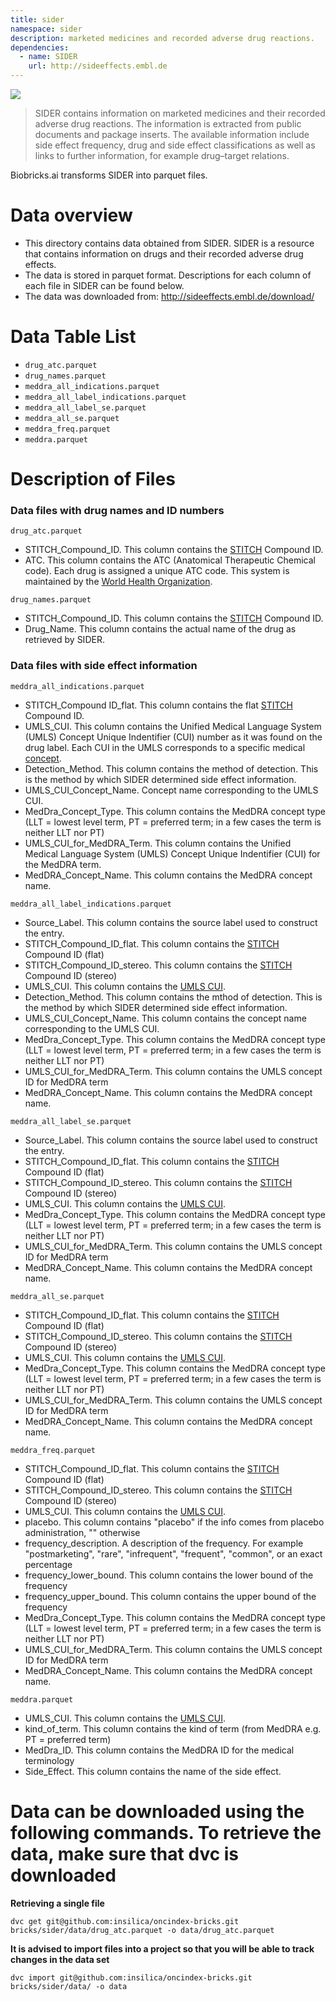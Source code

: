 ```yaml
---
title: sider
namespace: sider
description: marketed medicines and recorded adverse drug reactions.
dependencies: 
  - name: SIDER
    url: http://sideeffects.embl.de
---
```

<a href="https://github.com/biobricks-ai/sider/actions"><img src="https://github.com/biobricks-ai/sider/actions/workflows/bricktools-check.yaml/badge.svg?branch=main"/></a>

> SIDER contains information on marketed medicines and their recorded adverse drug reactions. The information is extracted from public documents and package inserts. The available information include side effect frequency, drug and side effect classifications as well as links to further information, for example drug–target relations.

Biobricks.ai transforms SIDER into parquet files. 

# Data overview 
- This directory contains data obtained from SIDER. SIDER is a resource that contains information on drugs and their recorded adverse drug effects. 
- The data is stored in parquet format. Descriptions for each column of each file in SIDER can be found below.
- The data was downloaded from: http://sideeffects.embl.de/download/

# Data Table List 
- `drug_atc.parquet`
- `drug_names.parquet`
- `meddra_all_indications.parquet`
- `meddra_all_label_indications.parquet`
- `meddra_all_label_se.parquet`
- `meddra_all_se.parquet`
- `meddra_freq.parquet`
- `meddra.parquet`

# Description of Files 

### Data files with drug names and ID numbers
`drug_atc.parquet`
- STITCH_Compound_ID. This column contains the [STITCH](http://stitch.embl.de/) Compound ID.
- ATC. This column contains the ATC (Anatomical Therapeutic Chemical code). Each drug is assigned a unique ATC code. This system is maintained by the [World Health Organization](https://www.whocc.no/).

`drug_names.parquet`
- STITCH_Compound_ID. This column contains the [STITCH](http://stitch.embl.de/) Compound ID.
- Drug_Name. This column contains the actual name of the drug as retrieved by SIDER.

### Data files with side effect information
`meddra_all_indications.parquet`
- STITCH_Compound ID_flat. This column contains the flat [STITCH](http://stitch.embl.de/) Compound ID.
- UMLS_CUI. This column contains the Unified Medical Language System (UMLS) Concept Unique Indentifier (CUI) number as it was found on the drug label. Each CUI in the UMLS corresponds to a specific medical [concept](https://www.nlm.nih.gov/research/umls/new_users/online_learning/Meta_005.html).
- Detection_Method. This column contains the method of detection. This is the method by which SIDER determined side effect information.
- UMLS_CUI_Concept_Name. Concept name corresponding to the UMLS CUI.
- MedDra_Concept_Type. This column contains the MedDRA concept type (LLT = lowest level term, PT = preferred term; in a few cases the term is neither LLT nor PT)
- UMLS_CUI_for_MedDRA_Term. This column contains the Unified Medical Language System (UMLS) Concept Unique Indentifier (CUI) for the MedDRA term.
- MedDRA_Concept_Name. This column contains the MedDRA concept name.

`meddra_all_label_indications.parquet`
- Source_Label. This column contains the source label used to construct the entry.
- STITCH_Compound_ID_flat. This column contains the [STITCH](http://stitch.embl.de/) Compound ID (flat)
- STITCH_Compound_ID_stereo. This column contains the [STITCH](http://stitch.embl.de/) Compound ID (stereo)
- UMLS_CUI. This column contains the [UMLS CUI](https://www.nlm.nih.gov/research/umls/new_users/online_learning/Meta_005.html).
- Detection_Method. This column contains the mthod of detection. This is the method by which SIDER determined side effect information.
- UMLS_CUI_Concept_Name. This column contains the concept name corresponding to the UMLS CUI.
- MedDra_Concept_Type. This column contains the MedDRA concept type (LLT = lowest level term, PT = preferred term; in a few cases the term is neither LLT nor PT)
- UMLS_CUI_for_MedDRA_Term. This column contains the UMLS concept ID for MedDRA term
- MedDRA_Concept_Name. This column contains the MedDRA concept name.

`meddra_all_label_se.parquet`
- Source_Label. This column contains the source label used to construct the entry.
- STITCH_Compound_ID_flat. This column contains the [STITCH](http://stitch.embl.de/) Compound ID (flat)
- STITCH_Compound_ID_stereo. This column contains the [STITCH](http://stitch.embl.de/) Compound ID (stereo)
- UMLS_CUI. This column contains the [UMLS CUI](https://www.nlm.nih.gov/research/umls/new_users/online_learning/Meta_005.html).
- MedDra_Concept_Type. This column contains the MedDRA concept type (LLT = lowest level term, PT = preferred term; in a few cases the term is neither LLT nor PT)
- UMLS_CUI_for_MedDRA_Term. This column contains the UMLS concept ID for MedDRA term
- MedDRA_Concept_Name. This column contains the MedDRA concept name.

`meddra_all_se.parquet`
- STITCH_Compound_ID_flat. This column contains the [STITCH](http://stitch.embl.de/) Compound ID (flat)
- STITCH_Compound_ID_stereo. This column contains the [STITCH](http://stitch.embl.de/) Compound ID (stereo)
- UMLS_CUI. This column contains the [UMLS CUI](https://www.nlm.nih.gov/research/umls/new_users/online_learning/Meta_005.html).
- MedDra_Concept_Type. This column contains the MedDRA concept type (LLT = lowest level term, PT = preferred term; in a few cases the term is neither LLT nor PT)
- UMLS_CUI_for_MedDRA_Term. This column contains the UMLS concept ID for MedDRA term
- MedDRA_Concept_Name. This column contains the MedDRA concept name.

`meddra_freq.parquet`
- STITCH_Compound_ID_flat. This column contains the [STITCH](http://stitch.embl.de/) Compound ID (flat)
- STITCH_Compound_ID_stereo. This column contains the [STITCH](http://stitch.embl.de/) Compound ID (stereo)
- UMLS_CUI. This column contains the [UMLS CUI](https://www.nlm.nih.gov/research/umls/new_users/online_learning/Meta_005.html).
- placebo. This column contains "placebo" if the info comes from placebo administration, "" otherwise
- frequency_description. A description of the frequency. For example "postmarketing", "rare", "infrequent", "frequent", "common", or an exact percentage
- frequency_lower_bound. This column contains the lower bound of the frequency
- frequency_upper_bound. This column contains the upper bound of the frequency
- MedDra_Concept_Type. This column contains the MedDRA concept type (LLT = lowest level term, PT = preferred term; in a few cases the term is neither LLT nor PT)
- UMLS_CUI_for_MedDRA_Term. This column contains the UMLS concept ID for MedDRA term
- MedDRA_Concept_Name. This column contains the MedDRA concept name.

`meddra.parquet`
- UMLS_CUI. This column contains the [UMLS CUI](https://www.nlm.nih.gov/research/umls/new_users/online_learning/Meta_005.html).
- kind_of_term. This column contains the kind of term (from MedDRA e.g. PT = preferred term)
- MedDra_ID. This column contains the MedDRA ID for the medical terminology
- Side_Effect. This column contains the name of the side effect.

# Data can be downloaded using the following commands. To retrieve the data, make sure that dvc is downloaded

**Retrieving a single file**
```
dvc get git@github.com:insilica/oncindex-bricks.git bricks/sider/data/drug_atc.parquet -o data/drug_atc.parquet
```

**It is advised to import files into a project so that you will be able to track changes in the data set**
```
dvc import git@github.com:insilica/oncindex-bricks.git bricks/sider/data/ -o data
```
